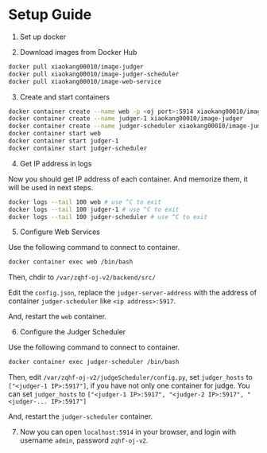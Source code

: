 # Setup Guide

1. Set up docker

2. Download images from Docker Hub

```bash
docker pull xiaokang00010/image-judger
docker pull xiaokang00010/image-judger-scheduler
docker pull xiaokang00010/image-web-service
```

3. Create and start containers

```bash
docker container create --name web -p <oj port>:5914 xiaokang00010/image-web-service
docker container create --name judger-1 xiaokang00010/image-judger
docker container create --name judger-scheduler xiaokang00010/image-judger-scheduler
docker container start web
docker container start judger-1
docker container start judger-scheduler
```

4. Get IP address in logs

Now you should get IP address of each container. And memorize them, it will be used in next steps.

```bash
docker logs --tail 100 web # use ^C to exit
docker logs --tail 100 judger-1 # use ^C to exit
docker logs --tail 100 judger-scheduler # use ^C to exit
```

5. Configure Web Services

Use the following command to connect to container.

```bash
docker container exec web /bin/bash
```

Then, chdir to `/var/zqhf-oj-v2/backend/src/`

Edit the `config.json`, replace the `judger-server-address` with the address of container `judger-scheduler` like `<ip address>:5917`.

And, restart the `web` container.

6. Configure the Judger Scheduler

Use the following command to connect to container.

```bash
docker container exec judger-scheduler /bin/bash
```

Then, edit `/var/zqhf-oj-v2/judgeScheduler/config.py`, set `judger_hosts` to `["<judger-1 IP>:5917"]`, if you have not only one container for judge. You can set `judger_hosts` to `["<judger-1 IP>:5917", "<judger-2 IP>:5917", "<judger-... IP>:5917"]`

And, restart the `judger-scheduler` container.

7. Now you can open `localhost:5914` in your browser, and login with username `admin`, password `zqhf-oj-v2`.